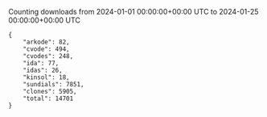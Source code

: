 
Counting downloads from 2024-01-01 00:00:00+00:00 UTC to 2024-01-25 00:00:00+00:00 UTC

```
{
    "arkode": 82,
    "cvode": 494,
    "cvodes": 248,
    "ida": 77,
    "idas": 26,
    "kinsol": 18,
    "sundials": 7851,
    "clones": 5905,
    "total": 14701
}
```
